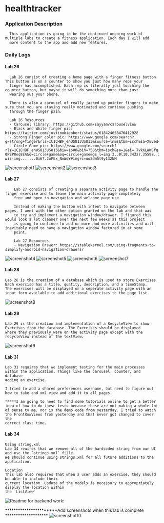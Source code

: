 # healthtracker

### Application Description
      This application is going to be the continued ongoing work of multiple labs to create a fitness application. Each day I will add 
      more content to the app and add new features.
      
### Daily Logs

#### Lab 26
      Lab 26 consist of creating a home page with a finger fitness button. This button is on a counter to show you just how many reps your
      finger has accomplished. Each rep is literally just touching the counter button, but maybe it will do something more than just
      wearing out your phone.
      
      There is also a carousel of really jacked up pointer fingers to make sure that you are staying really motivated and continue pushing
      through the finger pain.
      
      Lab 26 Resources
      - Carousel library: https://github.com/sayyam/carouselview
      - Black and White finger pic: https://twitter.com/justinobieobert/status/618424658476412928
      - Strong Finger color pic: https://www.google.com/search?q=strong+finger&rlz=1C1CHBF_enUS813US813&source=lnms&tbm=isch&sa=X&ved=0ahUKEwjT8fShma3iAhVJFjQIHXtdAcEQ_AUIDigB&biw=819&bih=673#imgrc=kJKKEeX6Siu0UM:
      - Circle Game pic: https://www.google.com/search?rlz=1C1CHBF_enUS813US813&biw=1600&bih=758&tbm=isch&sa=1&ei=_TvkXLWWCfq-0PEP0eq8EA&q=circle+game&oq=circle+game&gs_l=img.3..0l10.34327.35598..35712...0.0..0.66.591.11......1....1..gws-wiz-img.......0i67.2oPEx_NnWqY#imgrc=uo8dm5t9y132NM
      
![screenshot1](screenshots/lab26/screenshot1.PNG)
![screenshot2](screenshots/lab26/screenshot2.PNG)
![screenshot3](screenshots/lab26/screenshot3.PNG)

    
#### Lab 27
        Lab 27 consists of creating a separate activity page to handle the finger exercise and to leave the main activity page completely 
        free and open to navigation and welcome page use. 
        
        Instead of making the button with intent to navigate between pages, I went with the other option granted on the lab and that was
        to try and implement a navigation window/drawer. I figured this would look a lot cleaner over the next few weeks as this project
        is going to continue to add on more and more activities and will inevitably need to have a navigation window factored in at some
        point.
        
        Lab 27 Resources
        - Navigation Drawer: https://stablekernel.com/using-fragments-to-simplify-android-navigation-drawers/
        
![screenshot4](screenshots/lab27/screenshot4.PNG)
![screenshot5](screenshots/lab27/screenshot5.PNG)
![screenshot6](screenshots/lab27/screenshot6.PNG)
![screenshot7](screenshots/lab27/screenshot7.PNG)


#### Lab 28
    Lab 28 is the creation of a database which is used to store Exercises. Each exercise has a title, quatity, description, and a timeStamp.
    The exercises will be displayed on a seperate activity page with an input form available to add additional exercises to the page list.
    
    
![screenshot8](screenshots/lab28/screenshot8.PNG)
  
  
#### Lab 29
    Lab 29 is the creation and implementation of a RecycleView to show Exercises from the database. The Exercises should be displayed
    where they previously were on the activity page except with the recycleView instead of the textView.
    

![screenshot9](screenshots/lab29/screenshot9.PNG)



#### Lab 31
    Lab 31 requires that we implement testing for the main processes within the application. Things like the carousel, counter, and database 
    adding an exercise.
    
    I tried to add a shared preferences username, but need to figure out how to take and xml view and add it to all pages.
    
    *****I am going to need to find some tutorials online to get a better idea of how to do these tests because these are not making a whole lot
    of sense to me, nor is the demo code from yesterday. I tried to watch the FrontRowViews from yesterday and that never got changed to cover the 
    correct class time.
    
#### Lab 34
    Using string.xml
    Lab 34 reuires that we remove all of the hardcoded string from our UI and use the `strings.xml` fille.
    We should continue using strings.xml for all future additions to the application.
    
    Location
    This lab also requires that when a user adds an exercise, they should be able to include their 
    current location. Update of the models is necessary to appropriately display the location within
    the `ListView`
    
![Readme for backend work:](https://github.com/herndont/health-tracker-backend/tree/lab32)

***********************Add screenshots when this lab is complete ********************
    ![screenshot10]()


